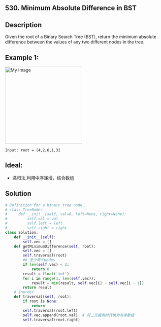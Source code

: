 ## 530. Minimum Absolute Difference in BST

## Description
Given the root of a Binary Search Tree (BST), return the minimum absolute difference between the values of any two different nodes in the tree.

## Example 1:

<img src="https://assets.leetcode.com/uploads/2021/02/05/bst1.jpg
" alt="My Image" height="250" />

```
Input: root = [4,2,6,1,3]
```

## Ideal: 
* 递归法,利用中序递增，结合数组


## Solution
```python
# Definition for a binary tree node.
# class TreeNode:
#     def __init__(self, val=0, left=None, right=None):
#         self.val = val
#         self.left = left
#         self.right = right
class Solution:
    def __init__(self):
        self.vec = []
    def getMinimumDifference(self, root):
        self.vec = []
        self.traversal(root)
        ## 至少两个nodes
        if len(self.vec) < 2:
            return 0
        result = float('inf')
        for i in range(1, len(self.vec)):
            result = min(result, self.vec[i] - self.vec[i - 1])
        return result
    # inorder
    def traversal(self, root):
        if root is None:
            return
        self.traversal(root.left)
        self.vec.append(root.val)  # 将二叉搜索树转换为有序数组
        self.traversal(root.right)
```